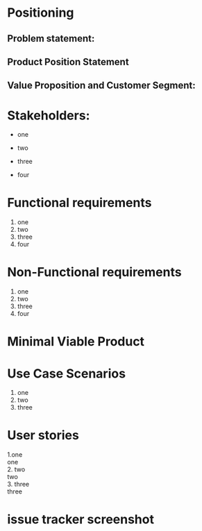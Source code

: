# Positioning

## Problem statement:

## Product Position Statement

## Value Proposition and Customer Segment:

# Stakeholders:

- one<br>
* two<br>
- three<br>
* four<br>

# Functional requirements

1. one<br>
2. two<br>
3. three<br>
4. four<br>

# Non-Functional requirements

1. one<br>
2. two<br>
3. three<br>
4. four<br>

# Minimal Viable Product

# Use Case Scenarios

1. one
2. two
3. three

# User stories

1.one<br>
one<br>
2. two<br>
two<br>
3. three <br>
three<br>

# issue tracker screenshot





